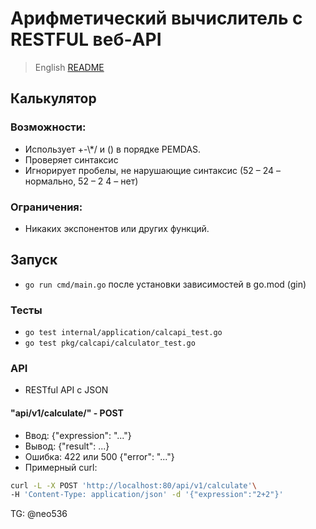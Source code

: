 # Арифметический вычислитель с RESTFUL веб-API

> English [README](README.md)

## Калькулятор

### Возможности:

- Использует +-\\*/ и () в порядке PEMDAS.
- Проверяет синтаксис
- Игнорирует пробелы, не нарушающие синтаксис (52 – 24 – нормально, 52 – 2 4 – нет)

### Ограничения:

- Никаких экспонентов или других функций.

## Запуск

-   `go run cmd/main.go` после установки зависимостей в go.mod (gin)

### Тесты

-   `go test internal/application/calcapi_test.go`
-   `go test pkg/calcapi/calculator_test.go`

### API

- RESTful API с JSON

#### "api/v1/calculate/" - POST

- Ввод: {"expression": "..."}
- Вывод: {"result": ...}
- Ошибка: 422 или 500 {"error": "..."}
- Примерный curl:

```bash
curl -L -X POST 'http://localhost:80/api/v1/calculate'\
-H 'Content-Type: application/json' -d '{"expression":"2+2"}'
```


TG: @neo536
